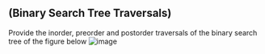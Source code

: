 ## (Binary Search Tree Traversals)
Provide the inorder, preorder and postorder traversals of
the binary search tree of the figure below
![image](https://user-images.githubusercontent.com/47218880/52665222-afdbbe80-2ed0-11e9-99e2-ccac49c7fff9.png)

